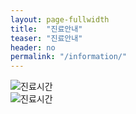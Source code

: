 ```yaml
---
layout: page-fullwidth
title:  "진료안내"
teaser: "진료안내"
header: no
permalink: "/information/"
---
```


<!--more-->
<div class="row">
  <div class="small-11 small-centered columns">
  <img src="{{ site.urlimg }}profile1.png" alt="진료시간">
  
  </div>
  <div class="small-11 small-centered columns">
  <img src="{{ site.urlimg }}time.png" alt="진료시간">
  
  </div>
</div>
